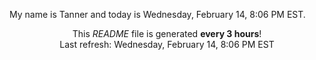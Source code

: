 My name is Tanner and today is Wednesday, February 14, 8:06 PM EST.

<p align="center">This <i>README</i> file is generated <b>every 3 hours</b>!</br>Last refresh: Wednesday, February 14, 8:06 PM EST<br /></p>
